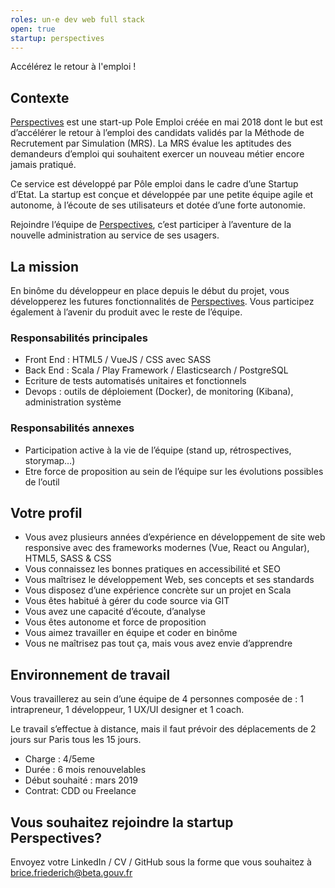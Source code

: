 ```yaml
---
roles: un·e dev web full stack
open: true
startup: perspectives
---
```


Accélérez le retour à l'emploi !

<!--more-->

## Contexte

[Perspectives](https://beta.gouv.fr/startups/perspectives.html) est une start-up Pole Emploi créée en mai 2018 dont le but est d’accélérer le retour à l’emploi des candidats validés par la Méthode de Recrutement par Simulation (MRS). La MRS évalue les aptitudes des demandeurs d’emploi qui souhaitent exercer un nouveau métier encore jamais pratiqué. 

Ce service est développé par Pôle emploi dans le cadre d’une Startup d’Etat. La startup est conçue et développée par une petite équipe agile et autonome, à l’écoute de ses utilisateurs et dotée d’une forte autonomie. 

Rejoindre l’équipe de [Perspectives](https://beta.gouv.fr/startups/perspectives.html), c’est participer à l’aventure de la nouvelle administration au service de ses usagers.


## La mission

En binôme du développeur en place depuis le début du projet, vous développerez les futures fonctionnalités de [Perspectives](https://beta.gouv.fr/startups/perspectives.html). Vous participez également à l’avenir du produit avec le reste de l’équipe.


### Responsabilités principales
- Front End : HTML5 / VueJS / CSS avec SASS
- Back End : Scala / Play Framework / Elasticsearch / PostgreSQL
- Ecriture de tests automatisés unitaires et fonctionnels
- Devops : outils de déploiement (Docker), de monitoring (Kibana), administration système


### Responsabilités annexes
- Participation active à la vie de l’équipe (stand up, rétrospectives, storymap…)
- Etre force de proposition au sein de l’équipe sur les évolutions possibles de l’outil


## Votre profil
- Vous avez plusieurs années d’expérience en développement de site web responsive avec des frameworks modernes (Vue, React ou Angular), HTML5, SASS & CSS
- Vous connaissez les bonnes pratiques en accessibilité et SEO
- Vous maîtrisez le développement Web, ses concepts et ses standards
- Vous disposez d’une expérience concrète sur un projet en Scala
- Vous êtes habitué à gérer du code source via GIT
- Vous avez une capacité d’écoute, d’analyse 
- Vous êtes autonome et force de proposition 
- Vous aimez travailler en équipe et coder en binôme
- Vous ne maîtrisez pas tout ça, mais vous avez envie d’apprendre


## Environnement de travail
Vous travaillerez au sein d’une équipe de 4 personnes composée de : 1 intrapreneur, 1 développeur, 1 UX/UI designer et 1 coach.

Le travail s’effectue à distance, mais il faut prévoir des déplacements de 2 jours sur Paris tous les 15 jours.

- Charge : 4/5eme
- Durée : 6 mois renouvelables
- Début souhaité : mars 2019
- Contrat: CDD ou Freelance


## Vous souhaitez rejoindre la startup Perspectives?
Envoyez votre LinkedIn / CV / GitHub sous la forme que vous souhaitez à [brice.friederich@beta.gouv.fr](mailto:brice.friederich@beta.gouv.fr)
